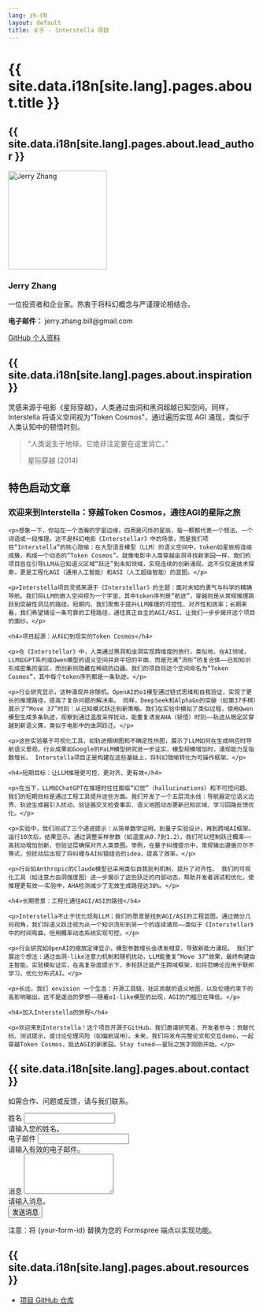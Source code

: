 ```yaml
---
lang: zh-CN
layout: default
title: 关于 - Interstella 项目
---
```


<div class="container">
  <h1 class="text-center mb-5">{{ site.data.i18n[site.lang].pages.about.title }}</h1>

  <section class="mb-5">
    <h2>{{ site.data.i18n[site.lang].pages.about.lead_author }}</h2>
    <div class="row">
      <div class="col-md-3">
        <img src="{{ site.baseurl }}/assets/images/mylogo.png" alt="Jerry Zhang" class="img-fluid rounded-circle mb-3" style="width: 200px; height: 200px; object-fit: cover;">
      </div>
      <div class="col-md-9">
        <h3>Jerry Zhang</h3>
        <p>一位投资者和企业家。热衷于将科幻概念与严谨理论相结合。</p>
        <p><strong>电子邮件：</strong> jerry.zhang.bill@gmail.com</p>
        <a href="https://github.com/0x1bdat" class="btn btn-primary">GitHub 个人资料</a>
      </div>
    </div>
  </section>

  <section class="mb-5">
    <h2>{{ site.data.i18n[site.lang].pages.about.inspiration }}</h2>
    <p>灵感来源于电影《星际穿越》，人类通过虫洞和黑洞超越已知空间。同样，Interstella 将语义空间视为“Token Cosmos”，通过遍历实现 AGI 涌现，类似于人类认知中的顿悟时刻。</p>
    <blockquote class="blockquote">
      <p>“人类诞生于地球。它绝非注定要在这里消亡。”</p>
      <footer class="blockquote-footer">星际穿越 (2014)</footer>
    </blockquote>
  </section>

  <section class="mb-5">
    <h2>特色启动文章</h2>
    <h3>欢迎来到Interstella：穿越Token Cosmos，通往AGI的星际之旅</h3>

    <p>想象一下，你站在一个浩瀚的宇宙边缘，四周是闪烁的星辰，每一颗都代表一个想法、一个词语或一段推理。这不是科幻电影《Interstellar》中的场景，而是我们项目“Interstella”的核心隐喻：在大型语言模型（LLM）的语义空间中，token如星辰般连缀成簇，构成一个动态的“Token Cosmos”。就像电影中人类穿越虫洞寻找新家园一样，我们的项目旨在引导LLM从已知语义区域“跃迁”到未知领域，实现连续的创新涌现。这不仅仅是技术探索，更是工程化AGI（通用人工智能）和ASI（人工超级智能）的蓝图。</p>

    <p>Interstella项目灵感来源于《Interstellar》的主题：面对未知的勇气与科学的精确导航。我们将LLM的嵌入空间视为一个宇宙，其中token序列是“航迹”，穿越则是从常规推理跳跃到突破性洞见的路径。短期内，我们聚焦于提升LLM推理的可控性、对齐性和效率；长期来看，我们希望铺设一条可靠的工程路径，通往真正自主的AGI/ASI。让我们一步步揭开这个项目的面纱。</p>

    <h4>项目起源：从科幻到现实的Token Cosmos</h4>

    <p>在《Interstellar》中，人类通过黑洞和虫洞实现跨维度的旅行。类似地，在AI领域，LLM如GPT系列或Qwen模型的语义空间并非平坦的平面，而是充满“流形”的复合体——已知知识形成密集的星区，而创新则隐藏在稀疏的边疆。我们的项目将这个空间命名为“Token Cosmos”，其中每个token序列都是一条轨迹。</p>

    <p>行业研究显示，这种涌现并非随机。OpenAI的o1模型通过链式思维和自我验证，实现了更长的推理路径，提高了复杂问题的解决率。 同样，DeepSeek和AlphaGo的突破（如第37手棋）展示了“Move 37”时刻：从已知模式跃迁到新策略。我们在实验中模拟了类似过程，使用Qwen模型生成多条轨迹，观察到通过温度采样扰动，能重复诱发AHA（顿悟）时刻——轨迹从稳定区穿越到新语义簇，类似于电影中的虫洞跃迁。</p>

    <p>这些实验基于可视化工具，如轨迹捆绑图和不确定性热图，展示了LLM如何在生成响应时导航语义景观。行业成果如Google的PaLM模型研究进一步证实，模型规模增加时，涌现能力呈指数增长。 Interstella项目正是构建在这些基础上，将科幻隐喻转化为可操作框架。</p>

    <h4>短期目标：让LLM推理更可控、更对齐、更有效</h4>

    <p>在当下，LLM如ChatGPT在推理时往往面临“幻觉”（hallucinations）和不可控问题。我们的短期目标是通过工程工具提升这些方面。我们开发了一个五层流水线：导航器定位语义边界、轨迹生成器引入扰动、验证器交叉检查事实、语义地图动态更新已知区域、学习回路反馈优化。</p>

    <p>实验中，我们测试了三个递进提示：从简单数学证明，到量子实验设计，再到跨域AI框架。运行10次后，结果显示，通过调整采样参数（如温度从0.7到1.2），我们可以控制跃迁概率——高扰动增加创新，但验证层确保对齐人类意图。举例，在量子纠缠提示中，常规输出遵循贝尔不等式，但扰动后出现了将纠缠与AI纠错结合的idea，提高了效率。</p>

    <p>行业如Anthropic的Claude模型已采用类似自我批判机制，提升了对齐性。 我们的可视化工具（如注意力虫洞强度图）进一步揭示了这些跃迁的内部动态，帮助开发者调试和优化，使推理更有效——实验中，AHA检测减少了无效生成路径达30%。</p>

    <h4>长期愿景：工程化通往AGI/ASI的路径</h4>

    <p>Interstella不止于优化现有LLM；我们的愿景是找到AGI/ASI的工程蓝图。通过微分几何视角，我们将语义跃迁视为从一个知识流形到另一个的连续涌现——类似于《Interstellar》中的时间弯曲，但用概率动态系统实现可控。</p>

    <p>行业研究如OpenAI的缩放定律显示，模型参数增长会诱发相变，导致新能力涌现。 我们扩展这个想法：通过虫洞-like注意力机制和随机扰动，LLM能重复“Move 37”效果，最终构建自主智能。实验模拟证实，在高复杂度提示下，多轮跃迁能产生跨域框架，如将范畴论应用于联邦学习，优化分布式AI。</p>

    <p>长远，我们 envision 一个生态：开源工具链、社区贡献的语义地图，以及伦理约束下的高影响输出。这不是遥远的梦想——随着o1-like模型的出现，AGI的门槛已在降低。</p>

    <h4>加入Interstella的旅程</h4>

    <p>欢迎来到Interstella！这个项目开源于GitHub，我们邀请研究者、开发者参与：贡献代码、测试提示，或讨论伦理风险（如偏航误用）。未来，我们将发布完整论文和交互demo，一起穿越Token Cosmos，抵达AGI的新家园。Stay tuned——星际之旅才刚刚开始。</p>
  </section>

  <section class="mb-5">
    <h2>{{ site.data.i18n[site.lang].pages.about.contact }}</h2>
    <p>如需合作、问题或反馈，请与我们联系。</p>
    <form action="https://formspree.io/f/{your-form-id}" method="POST" class="needs-validation" novalidate>
      <div class="mb-3">
        <label for="name" class="form-label">姓名</label>
        <input type="text" class="form-control" id="name" name="name" required>
        <div class="invalid-feedback">请输入您的姓名。</div>
      </div>
      <div class="mb-3">
        <label for="email" class="form-label">电子邮件</label>
        <input type="email" class="form-control" id="email" name="email" required>
        <div class="invalid-feedback">请输入有效的电子邮件。</div>
      </div>
      <div class="mb-3">
        <label for="message" class="form-label">消息</label>
        <textarea class="form-control" id="message" name="message" rows="5" required></textarea>
        <div class="invalid-feedback">请输入消息。</div>
      </div>
      <button type="submit" class="btn btn-primary">发送消息</button>
    </form>
    <p class="mt-3 text-muted">注意：将 {your-form-id} 替换为您的 Formspree 端点以实现功能。</p>
  </section>

  <section>
    <h2>{{ site.data.i18n[site.lang].pages.about.resources }}</h2>
    <ul>
      <li><a href="https://github.com/people-art/interstella">项目 GitHub 仓库</a></li>
    </ul>
  </section>
</div>

<script>
// Bootstrap form validation
(function () {
  'use strict'
  var forms = document.querySelectorAll('.needs-validation')
  Array.prototype.slice.call(forms).forEach(function (form) {
    form.addEventListener('submit', function (event) {
      if (!form.checkValidity()) {
        event.preventDefault()
        event.stopPropagation()
      }
      form.classList.add('was-validated')
    }, false)
  })
})()
</script>
